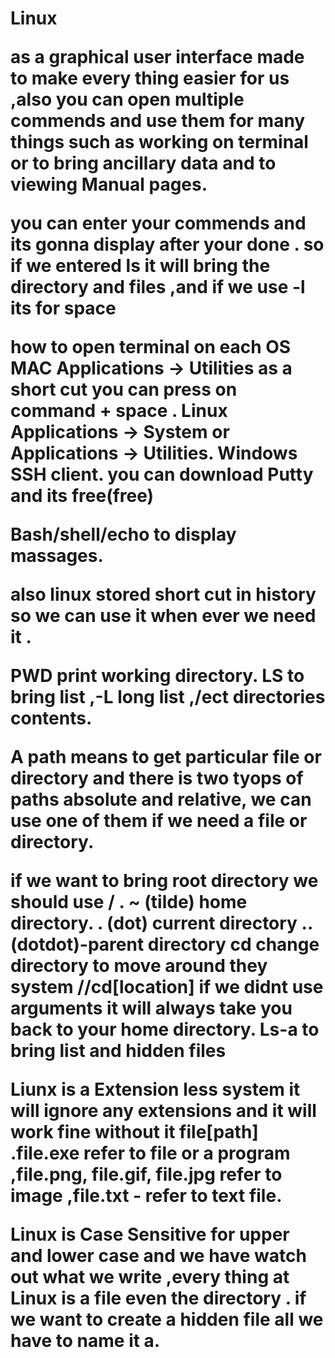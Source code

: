 
<b>
<h1> Linux 

as a graphical user interface made to make every thing easier for us ,also you can open multiple commends and use them for 
many things such as working on terminal or to bring ancillary data  and to  viewing Manual pages.

you can enter your commends and its gonna display after your done .
so if we entered ls it will bring the directory and files ,and if we use -l its for space 

how to open terminal on each OS 
MAC Applications -> Utilities as a short cut you can press on command + space .
Linux  Applications -> System or Applications -> Utilities. 
Windows  SSH client. you can download Putty and its free(free)  

Bash/shell/echo to display massages.

also linux stored short cut in history so we can use it when ever we need it .

PWD print working directory.
LS to bring list ,-L long list ,/ect directories contents.

A path means to get particular file or directory and there is two tyops of paths absolute and relative, we can use one of them if we need a file or directory.

if we want to bring  root directory we should use / .
~ (tilde) home directory.
. (dot)  current directory
.. (dotdot)-parent directory
cd change directory to move around they system //cd[location] if we didnt use arguments  it will always take you back to your home directory.
Ls-a to bring list and hidden files 

Liunx is a Extension less system it will ignore any extensions and it will work fine without it file[path] .file.exe refer to file or a program ,file.png, file.gif, file.jpg refer 
to image ,file.txt - refer to text file.

Linux is Case Sensitive for upper and lower case and we have watch out what we write ,every thing at Linux is a file even the directory .
if we want to create a hidden file all we have to name it a.

</b>